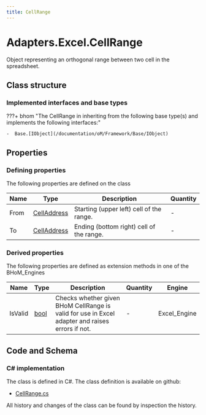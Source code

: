 ```yaml
---
title: CellRange
---
```


# Adapters.Excel.CellRange

Object representing an orthogonal range between two cell in the spreadsheet.

## Class structure

### Implemented interfaces and base types

???+ bhom "The CellRange in inheriting from the following base type(s) and implements the following interfaces:"

    -  Base.[IObject](/documentation/oM/Framework/Base/IObject)


## Properties



### Defining properties

The following properties are defined on the class

| Name             | Type             | Description      | Quantity         |
|------------------|------------------|------------------|------------------|
| From | [CellAddress](/documentation/oM/Adapter/Adapters/Excel/CellAddress) | Starting (upper left) cell of the range. | - |
| To | [CellAddress](/documentation/oM/Adapter/Adapters/Excel/CellAddress) | Ending (bottom right) cell of the range. | - |


### Derived properties

The following properties are defined as extension methods in one of the BHoM_Engines

| Name             | Type             | Description      | Quantity         | Engine           |
|------------------|------------------|------------------|------------------|------------------|
| IsValid | [bool](https://learn.microsoft.com/en-us/dotnet/api/System.Boolean?view=netstandard-2.0) | Checks whether given BHoM CellRange is valid for use in Excel adapter and raises errors if not. | - | Excel_Engine |


## Code and Schema

### C# implementation

The class is defined in C#. The class definition is available on github:

- [CellRange.cs](https://github.com/BHoM/Excel_Toolkit/blob/develop/Excel_oM/Address/CellRange.cs)

All history and changes of the class can be found by inspection the history.
